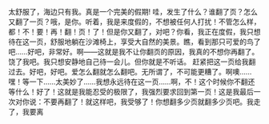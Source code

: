 太舒服了，海边只有我。真是一个完美的假期!
哇，发生了什么？谁翻了页？怎么又翻了一页？哦，是你。听着，我是来度假的，不想被任何人打扰！不管怎么样，都！不！要！再！翻！页！了！但是你又翻了，对吧？你看，我正在度假，我只想待在这一页，舒服地躺在沙滩椅上，享受大自然的美景。瞧，看到那只可爱的鸟了吧……好吧，非常好。啊——这就是我不让你翻页的原因，我真的不想你再翻了。饶了我吧。我只想安静地自己待一会儿。但你就是不听话。           赶紧把这一页给我翻过去。好吧，好吧。爱怎么翻就怎么翻吧。无所谓了，不可能更糟了。啊噢……嘿！等一下……太美妙了……我想永远待在这一页……啊，不！这个时候你不翻还等什么！好了！这就是我能忍受的极限了，我强烈要求回到第一页！这是我最后一次对你说：不要再翻了！就这样吧，我受够了！你想翻多少页就翻多少页吧。我走了，我要离
